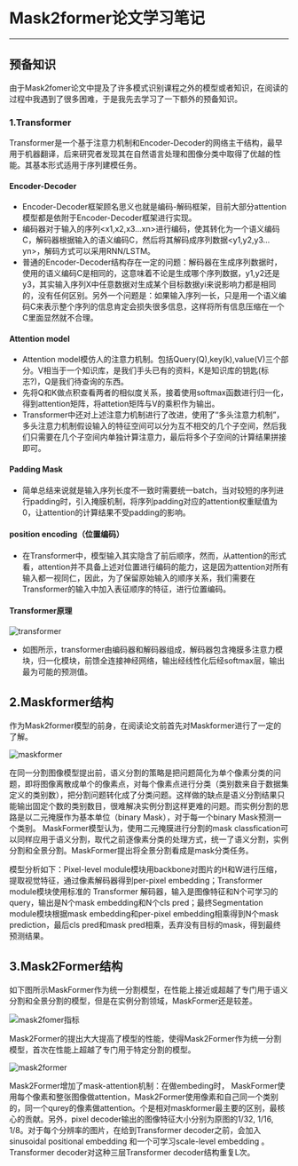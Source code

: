 # Mask2former论文学习笔记

***

## 预备知识

由于Mask2fomer论文中提及了许多模式识别课程之外的模型或者知识，在阅读的过程中我遇到了很多困难，于是我先去学习了一下额外的预备知识。

### 1.Transformer

Transformer是一个基于注意力机制和Encoder-Decoder的网络主干结构，最早用于机器翻译，后来研究者发现其在自然语言处理和图像分类中取得了优越的性能。其基本形式适用于序列建模任务。

#### Encoder-Decoder

* Encoder-Decoder框架顾名思义也就是编码-解码框架，目前大部分attention模型都是依附于Encoder-Decoder框架进行实现。
* 编码器对于输入的序列<x1,x2,x3…xn>进行编码，使其转化为一个语义编码C，解码器根据输入的语义编码C，然后将其解码成序列数据<y1,y2,y3…yn>，解码方式可以采用RNN/LSTM。
* 普通的Encoder-Decoder结构存在一定的问题：解码器在生成序列数据时，使用的语义编码C是相同的，这意味着不论是生成哪个序列数据，y1,y2还是y3，其实输入序列X中任意数据对生成某个目标数据yi来说影响力都是相同的，没有任何区别。另外一个问题是：如果输入序列一长，只是用一个语义编码C来表示整个序列的信息肯定会损失很多信息，这样将所有信息压缩在一个C里面显然就不合理。

#### Attention model

* Attention model模仿人的注意力机制。包括Query(Q),key(k),value(V)三个部分。V相当于一个知识库，是我们手头已有的资料，K是知识库的钥匙(标志?)，Q是我们待查询的东西。
* 先将Q和K做点积查看两者的相似度关系，接着使用softmax函数进行归一化，得到attention矩阵，将attetion矩阵与V的乘积作为输出。
* Transformer中还对上述注意力机制进行了改进，使用了“多头注意力机制”，多头注意力机制假设输入的特征空间可以分为互不相交的几个子空间，然后我们只需要在几个子空间内单独计算注意力，最后将多个子空间的计算结果拼接即可。

#### Padding Mask

* 简单总结来说就是输入序列长度不一致时需要统一batch，当对较短的序列进行padding时，引入掩膜机制，将序列padding对应的attention权重赋值为0，让attention的计算结果不受padding的影响。

#### position encoding（位置编码）

* 在Transformer中，模型输入其实隐含了前后顺序，然而，从attention的形式看，attention并不具备上述对位置进行编码的能力，这是因为attention对所有输入都一视同仁，因此，为了保留原始输入的顺序关系，我们需要在Transformer的输入中加入表征顺序的特征，进行位置编码。

#### Transformer原理

![transformer](https://raw.githubusercontent.com/XB304/image/main/img/transformer.png)

* 如图所示，transformer由编码器和解码器组成，解码器包含掩膜多注意力模块，归一化模块，前馈全连接神经网络，输出经线性化后经softmax层，输出最为可能的预测值。

## 2.Maskformer结构

作为Mask2former模型的前身，在阅读论文前首先对Maskformer进行了一定的了解。

![maskformer](https://raw.githubusercontent.com/XB304/image/main/img/maskformer.png)

在同一分割图像模型提出前，语义分割的策略是把问题简化为单个像素分类的问题，即将图像离散成单个的像素点，对每个像素点进行分类（类别数来自于数据集定义的类别数），把分割问题转化成了分类问题。这样做的缺点是语义分割结果只能输出固定个数的类别数目，很难解决实例分割这样更难的问题。而实例分割的思路是以二元掩膜作为基本单位（binary Mask），对于每一个binary Mask预测一个类别。
MaskFormer模型认为，使用二元掩膜进行分割的mask classfication可以同样应用于语义分割，取代之前逐像素分类的处理方式，统一了语义分割，实例分割和全景分割。MaskFormer提出将全景分割看成是mask分类任务。

模型分析如下：Pixel-level module模块用backbone对图片的H和W进行压缩，提取视觉特征，通过像素解码器得到per-pixel embedding；Transformer module模块使用标准的 Transformer 解码器，输入是图像特征和N个可学习的query，输出是N个mask embedding和N个cls pred；最终Segmentation module模块根据mask embedding和per-pixel embedding相乘得到N个mask prediction，最后cls pred和mask pred相乘，丢弃没有目标的mask，得到最终预测结果。

## 3.Mask2Former结构

如下图所示MaskFormer作为统一分割模型，在性能上接近或超越了专门用于语义分割和全景分割的模型，但是在实例分割领域，MaskFormer还是较差。

![mask2fomer指标](https://raw.githubusercontent.com/XB304/image/main/img/mask2fomer指标.png)

Mask2Former的提出大大提高了模型的性能，使得Mask2Former作为统一分割模型，首次在性能上超越了专门用于特定分割的模型。

![mask2former](https://raw.githubusercontent.com/XB304/image/main/img/mask2former.png)

Mask2Former增加了mask-attention机制：在做embeding时， MaskFormer使用每个像素和整张图像做attention，Mask2Former使用像素和自己同一个类别的，同一个qurey的像素做attention。个是相对maskformer最主要的区别，最核心的贡献。另外，pixel decoder输出的图像特征大小分别为原图的1/32, 1/16, 1/8。对于每个分辨率的图片，在给到Transformer decoder之前，会加入sinusoidal positional embedding 和一个可学习scale-level embedding 。Transformer decoder对这种三层Transformer decoder结构重复L次。
